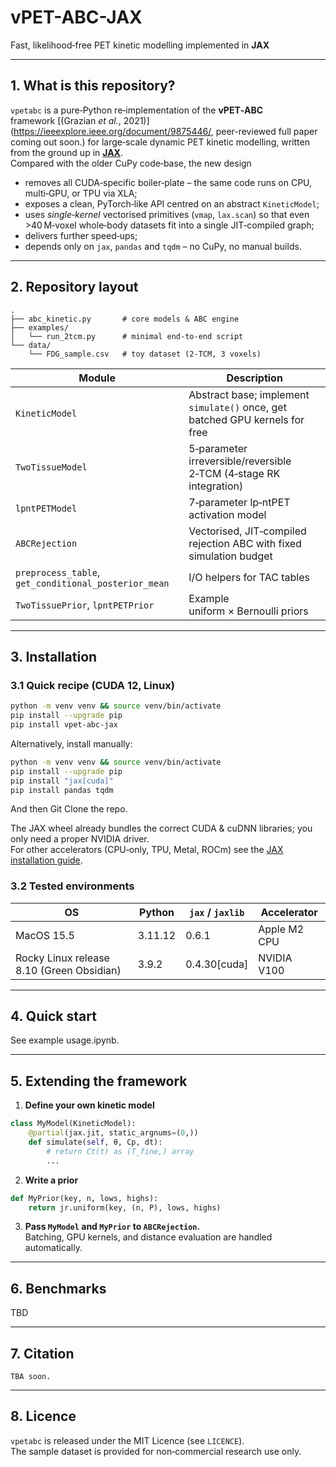 # vPET-ABC-JAX  
Fast, likelihood‑free PET kinetic modelling implemented in **JAX**

---

## 1. What is this repository?

`vpetabc` is a pure‑Python re‑implementation of the **vPET‑ABC** framework&nbsp;[(Grazian *et&nbsp;al.*, 2021)](https://ieeexplore.ieee.org/document/9875446/, peer-reviewed full paper coming out soon.) for large‑scale dynamic PET kinetic modelling, written from the ground up in **[JAX](https://github.com/google/jax)**.  
Compared with the older CuPy code‑base, the new design

* removes all CUDA‑specific boiler‑plate – the same code runs on CPU, multi‑GPU, or TPU via XLA;  
* exposes a clean, PyTorch‑like API centred on an abstract `KineticModel`;  
* uses *single‑kernel* vectorised primitives (`vmap`, `lax.scan`) so that even >40 M‑voxel whole‑body datasets fit into a single JIT‑compiled graph;  
* delivers further speed‑ups;  
* depends only on `jax`, `pandas` and `tqdm` – no CuPy, no manual builds.

---

## 2. Repository layout

```
.
├── abc_kinetic.py       # core models & ABC engine
├── examples/
│   └── run_2tcm.py      # minimal end‑to‑end script
└── data/
    └── FDG_sample.csv   # toy dataset (2‑TCM, 3 voxels)
```

| Module | Description |
|--------|-------------|
| `KineticModel` | Abstract base; implement `simulate()` once, get batched GPU kernels for free |
| `TwoTissueModel` | 5‑parameter irreversible/reversible 2‑TCM (4‑stage RK integration) |
| `lpntPETModel` | 7‑parameter lp‑ntPET activation model |
| `ABCRejection` | Vectorised, JIT‑compiled rejection ABC with fixed simulation budget |
| `preprocess_table`, `get_conditional_posterior_mean` | I/O helpers for TAC tables |
| `TwoTissuePrior`, `lpntPETPrior` | Example uniform × Bernoulli priors |

---

## 3. Installation

### 3.1 Quick recipe (CUDA 12, Linux)
```bash
python -m venv venv && source venv/bin/activate
pip install --upgrade pip
pip install vpet-abc-jax
```

Alternatively, install manually:

```bash
python -m venv venv && source venv/bin/activate
pip install --upgrade pip
pip install "jax[cuda]"
pip install pandas tqdm
```
And then Git Clone the repo.

The JAX wheel already bundles the correct CUDA & cuDNN libraries; you only need a proper NVIDIA driver.  
For other accelerators (CPU‑only, TPU, Metal, ROCm) see the [JAX installation guide](https://github.com/google/jax#installation).

### 3.2 Tested environments

| OS | Python | `jax` / `jaxlib` | Accelerator |
|----|--------|------------------|-------------|
| MacOS 15.5 | 3.11.12 | 0.6.1 | Apple M2 CPU |
| Rocky Linux release 8.10 (Green Obsidian) | 3.9.2 | 0.4.30[cuda] | NVIDIA V100 |
---

## 4. Quick start

See example usage.ipynb.

---

## 5. Extending the framework

1. **Define your own kinetic model**

```python
class MyModel(KineticModel):
    @partial(jax.jit, static_argnums=(0,))
    def simulate(self, θ, Cp, dt):
        # return Ct(t) as (T_fine,) array
        ...
```

2. **Write a prior**

```python
def MyPrior(key, n, lows, highs):
    return jr.uniform(key, (n, P), lows, highs)
```

3. **Pass `MyModel` and `MyPrior` to `ABCRejection`.**  
Batching, GPU kernels, and distance evaluation are handled automatically.

---

## 6. Benchmarks

TBD

---

## 7. Citation

```text
TBA soon.
```

---

## 8. Licence

`vpetabc` is released under the MIT Licence (see `LICENCE`).  
The sample dataset is provided for non‑commercial research use only.